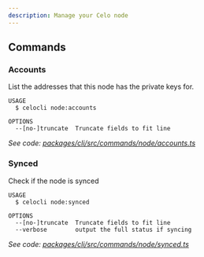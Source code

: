 ```yaml
---
description: Manage your Celo node
---
```


## Commands

### Accounts

List the addresses that this node has the private keys for.

```
USAGE
  $ celocli node:accounts

OPTIONS
  --[no-]truncate  Truncate fields to fit line
```

_See code: [packages/cli/src/commands/node/accounts.ts](https://github.com/celo-org/celo-monorepo/tree/master/packages/cli/src/commands/node/accounts.ts)_

### Synced

Check if the node is synced

```
USAGE
  $ celocli node:synced

OPTIONS
  --[no-]truncate  Truncate fields to fit line
  --verbose        output the full status if syncing
```

_See code: [packages/cli/src/commands/node/synced.ts](https://github.com/celo-org/celo-monorepo/tree/master/packages/cli/src/commands/node/synced.ts)_

